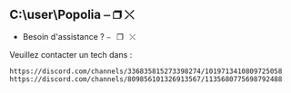 ## C:\user\Popolia ⎯ ❐ ⤬

- Besoin d'assistance ?                       ⎯⠀❐⠀⤬

Veuillez contacter un tech dans :

```https://discord.com/channels/336835815273398274/1019713410809725058 ```
```https://discord.com/channels/809856101326913567/1135680775698792488 ```
